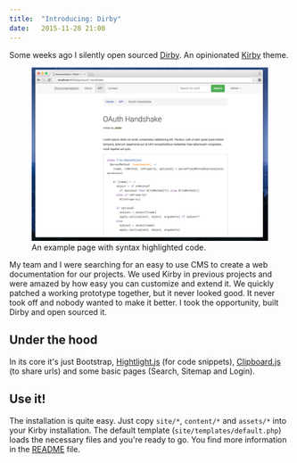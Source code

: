 ```yaml
---
title:  "Introducing: Dirby"
date:   2015-11-28 21:00
---
```


Some weeks ago I silently open sourced [Dirby](http://github.com/stefanzweifel/dirby). An opinionated [Kirby](https://getkirby.com) theme. 

<figure>
    <img src="images/code-example.png" alt="An example page showing a code snippet.">
    <figcaption>An example page with syntax highlighted code.</figcaption>
</figure>

My team and I were searching for an easy to use CMS to create a web documentation for our projects. We used Kirby in previous projects and were amazed by how easy you can customize and extend it. 
We quickly patched a working prototype together, but it never looked good. It never took off and nobody wanted to make it better. I took the opportunity, built Dirby and open sourced it.

## Under the hood

In its core it's just Bootstrap, [Hightlight.js](https://highlightjs.org/) (for code snippets), [Clipboard.js](https://zenorocha.github.io/clipboard.js/) (to share urls) and some basic pages (Search, Sitemap and Login).

## Use it!

The installation is quite easy. Just copy `site/*`, `content/*` and `assets/*` into your Kirby installation. The default template (`site/templates/default.php`) loads the necessary files and you're ready to go.
You find more information in the [README](https://github.com/stefanzweifel/dirby/blob/master/README.md) file.